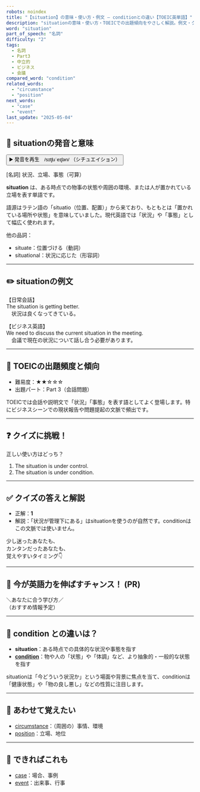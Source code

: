 ```yaml
---
robots: noindex
title: "【situation】の意味・使い方・例文 ― conditionとの違い【TOEIC英単語】"
description: "situationの意味・使い方・TOEICでの出題傾向をやさしく解説。例文・クイズ付きでconditionとの違いもわかりやすく学べます。"
word: "situation"
part_of_speech: "名詞"
difficulty: "2"
tags:
  - 名詞
  - Part3
  - 中立的
  - ビジネス
  - 会議
compared_word: "condition"
related_words:
  - "circumstance"
  - "position"
next_words:
  - "case"
  - "event"
last_update: "2025-05-04"
---
```


## 🔰 situationの発音と意味

<button class="play-audio" onclick="playTTS('situation')">
  <span class="play-audio-main">
    ▶️ 発音を再生　/sɪtʃuˈeɪʃən/
  </span>
  <span class="play-audio-sub">
    （シチュエイション）
  </span>
</button>

[名詞] 状況、立場、事態（可算）

**situation** は、ある時点での物事の状態や周囲の環境、または人が置かれている立場を表す単語です。

語源はラテン語の「situatio（位置、配置）」から来ており、もともとは「置かれている場所や状態」を意味していました。現代英語では「状況」や「事態」として幅広く使われます。

他の品詞：  
- situate：位置づける（動詞）
- situational：状況に応じた（形容詞）

---

## ✏️ situationの例文

【日常会話】  
The situation is getting better.  
　状況は良くなってきている。

【ビジネス英語】  
We need to discuss the current situation in the meeting.  
　会議で現在の状況について話し合う必要があります。

---

## 🎯 TOEICの出題頻度と傾向

- 難易度：★★☆☆☆
- 出題パート：Part 3（会話問題）

TOEICでは会話や説明文で「状況」「事態」を表す語としてよく登場します。特にビジネスシーンでの現状報告や問題提起の文脈で頻出です。

---

## ❓ クイズに挑戦！

正しい使い方はどっち？

1. The situation is under control.  
2. The situation is under condition.

---

## ✅ クイズの答えと解説

- 正解：**1**
- 解説：「状況が管理下にある」はsituationを使うのが自然です。conditionはこの文脈では使いません。

少し迷ったあなたも、  
カンタンだったあなたも、  
覚えやすいタイミング👇️

---

## 🚀 今が英語力を伸ばすチャンス！ (PR)

<div class="info-center">
＼あなたに合う学び方／<br>  
（おすすめ情報予定）
</div>

---

## 🤔  condition との違いは？

- **situation**：ある時点での具体的な状況や事態を指す
- **[condition](/condition)**：物や人の「状態」や「体調」など、より抽象的・一般的な状態を指す

situationは「今どういう状況か」という場面や背景に焦点を当て、conditionは「健康状態」や「物の良し悪し」などの性質に注目します。

---

## 🧩 あわせて覚えたい

- [circumstance](/circumstance)：（周囲の）事情、環境
- [position](/position)：立場、地位

---

## 📖 できればこれも

- [case](/case)：場合、事例
- [event](/event)：出来事、行事

<!-- cvid: aid31_bid03 -->
